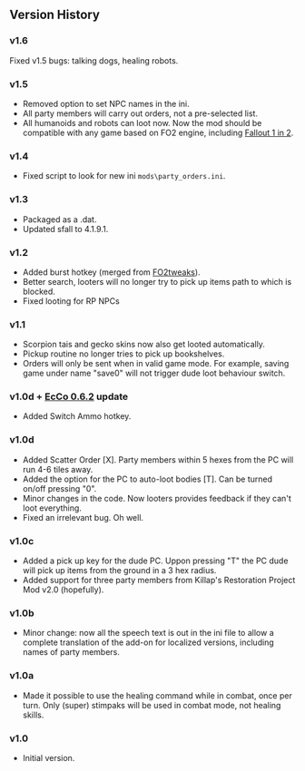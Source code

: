 ## Version History

### v1.6
Fixed v1.5 bugs: talking dogs, healing robots.
### v1.5
  - Removed option to set NPC names in the ini.
  - All party members will carry out orders, not a pre-selected list.
  - All humanoids and robots can loot now.
Now the mod should be compatible with any game based on FO2 engine, including [Fallout 1 in 2](https://github.com/rotators/Fo1in2).
### v1.4
  - Fixed script to look for new ini `mods\party_orders.ini`.
### v1.3
  - Packaged as a .dat.
  - Updated sfall to 4.1.9.1.
### v1.2
  - Added burst hotkey (merged from [FO2tweaks](https://github.com/BGforgeNet/fo2tweaks)).
  - Better search, looters will no longer try to pick up items path to which is blocked.
  - Fixed looting for RP NPCs
### v1.1
  - Scorpion tais and gecko skins now also get looted automatically.
  - Pickup routine no longer tries to pick up bookshelves.
  - Orders will only be sent when in valid game mode. For example, saving game under name "save0" will not trigger dude loot behaviour switch.
### v1.0d + [EcCo 0.6.2](http://www.nma-fallout.com/threads/economy-and-combat-rebalance-mod.193578/) update
  - Added Switch Ammo hotkey.
### v1.0d
  - Added Scatter Order [X]. Party members within 5 hexes from the PC will run 4-6 tiles away.
  - Added the option for the PC to auto-loot bodies [T]. Can be turned on/off pressing "0".
  - Minor changes in the code. Now looters provides feedback if they can't loot everything.
  - Fixed an irrelevant bug. Oh well.
### v1.0c
  - Added a pick up key for the dude PC. Uppon pressing "T" the PC dude will pick up items from the ground in a 3 hex radius.
  - Added support for three party members from Killap's Restoration Project Mod v2.0 (hopefully).
### v1.0b
  - Minor change: now all the speech text is out in the ini file to allow a complete translation of the add-on for localized versions, including names of party members.
### v1.0a
  - Made it possible to use the healing command while in combat, once per turn. Only (super) stimpaks will be used in combat mode, not healing skills.
### v1.0
  - Initial version.
